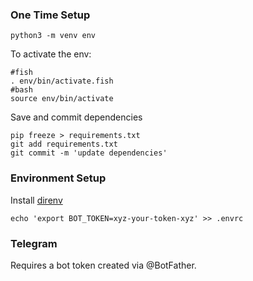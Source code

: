 ### One Time Setup

```
python3 -m venv env
```

To activate the env:

```
#fish
. env/bin/activate.fish
#bash
source env/bin/activate
```

Save and commit dependencies

```
pip freeze > requirements.txt
git add requirements.txt
git commit -m 'update dependencies'
```

### Environment Setup

Install [direnv](https://direnv.net/)

```
echo 'export BOT_TOKEN=xyz-your-token-xyz' >> .envrc
```


### Telegram

Requires a bot token created via @BotFather.
